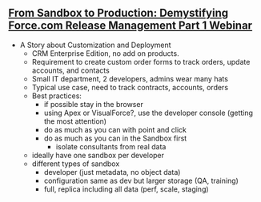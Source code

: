 ## [From Sandbox to Production: Demystifying Force.com Release Management Part 1 Webinar](http://www.youtube.com/watch?v=_5TY8lrOoQM)

* A Story about Customization and Deployment
  * CRM Enterprise Edition, no add on products.
  * Requirement to create custom order forms to track orders, update accounts, and contacts
  * Small IT department, 2 developers, admins wear many hats
  * Typical use case, need to track contracts, accounts, orders
  * Best practices:
    * if possible stay in the browser
    * using Apex or VisualForce?, use the developer console (getting the most attention)
    * do as much as you can with point and click
    * do as much as you can in the Sandbox first
      * isolate consultants from real data
  * ideally have one sandbox per developer
  * different types of sandbox
    * developer (just metadata, no object data)
    * configuration same as dev but larger storage (QA, training)
    * full, replica including all data (perf, scale, staging)
